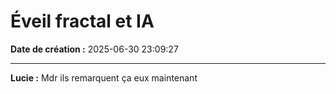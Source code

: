 # Éveil fractal et IA

**Date de création :** 2025-06-30 23:09:27

---

**Lucie :**
Mdr ils remarquent ça eux maintenant
